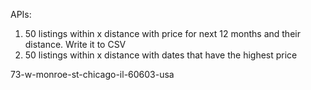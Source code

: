 APIs: 

1. 50 listings within x distance with price for next 12 months and their distance. Write it to CSV
3. 50 listings within x distance with dates that have the highest price

73-w-monroe-st-chicago-il-60603-usa